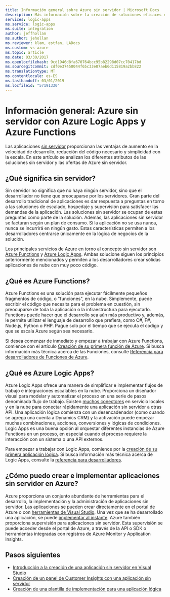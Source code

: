 ```yaml
---
title: Información general sobre Azure sin servidor | Microsoft Docs
description: Más información sobre la creación de soluciones eficaces en la nube sin preocuparse por la infraestructura
services: logic-apps
ms.service: logic-apps
ms.suite: integration
author: jeffhollan
ms.author: jehollan
ms.reviewer: klam, estfan, LADocs
ms.custom: vs-azure
ms.topic: article
ms.date: 03/30/2017
ms.openlocfilehash: 9cd1946d8fa670764bcc95b82298d07cc70417bd
ms.sourcegitcommit: cdf0e37450044f65c33e07aeb6d115819a2bb822
ms.translationtype: MT
ms.contentlocale: es-ES
ms.lasthandoff: 03/01/2019
ms.locfileid: "57191330"
---
```

# <a name="overview-azure-serverless-with-azure-logic-apps-and-azure-functions"></a>Información general: Azure sin servidor con Azure Logic Apps y Azure Functions

Las aplicaciones [sin servidor](https://azure.microsoft.com/solutions/serverless/) proporcionan las ventajas de aumento en la velocidad de desarrollo, reducción del código necesario y simplicidad con la escala.  En este artículo se analizan los diferentes atributos de las soluciones sin servidor y las ofertas de Azure sin servidor.

## <a name="what-is-serverless"></a>¿Qué significa sin servidor?

Sin servidor no significa que no haya ningún servidor, sino que el desarrollador no tiene que preocuparse por los servidores.  Gran parte del desarrollo tradicional de aplicaciones es dar respuesta a preguntas en torno a las soluciones de escalado, hospedaje y supervisión para satisfacer las demandas de la aplicación.  Las soluciones sin servidor se ocupan de estas preguntas como parte de la solución.  Además, las aplicaciones sin servidor se facturan según un plan de consumo.  Si la aplicación no se usa nunca, nunca se incurrirá en ningún gasto.  Estas características permiten a los desarrolladores centrarse únicamente en la lógica de negocios de la solución.

Los principales servicios de Azure en torno al concepto sin servidor son [Azure Functions](https://azure.microsoft.com/services/functions/) y [Azure Logic Apps](https://azure.microsoft.com/services/logic-apps/).  Ambas solucione siguen los principios anteriormente mencionados y permiten a los desarrolladores crear sólidas aplicaciones de nube con muy poco código.

## <a name="what-are-azure-functions"></a>¿Qué es Azure Functions?

Azure Functions es una solución para ejecutar fácilmente pequeños fragmentos de código, o "funciones", en la nube. Simplemente, puede escribir el código que necesita para el problema en cuestión, sin preocuparse de toda la aplicación o la infraestructura para ejecutarlo. Functions puede hacer que el desarrollo sea aún más productivo y, además, le permite utilizar el lenguaje de desarrollo que prefiera, como C#, F#, Node.js, Python o PHP. Pague solo por el tiempo que se ejecuta el código y que se escala Azure según sea necesario.

Si desea comenzar de inmediato y empezar a trabajar con Azure Functions, comience con el artículo [Creación de su primera función de Azure](../azure-functions/functions-create-first-azure-function.md). Si busca información más técnica acerca de las Funciones, consulte [Referencia para desarrolladores de Funciones de Azure](../azure-functions/functions-reference.md).

## <a name="what-are-azure-logic-apps"></a>¿Qué es Azure Logic Apps?

Azure Logic Apps ofrece una manera de simplificar e implementar flujos de trabajo e integraciones escalables en la nube. Proporciona un diseñador visual para modelar y automatizar el proceso en una serie de pasos denominada flujo de trabajo.  Existen [muchos conectores](../connectors/apis-list.md) en servicio locales y en la nube para conectar rápidamente una aplicación sin servidor a otras API.  Una aplicación lógica comienza con un desencadenador (como cuando se agrega una cuenta a Dynamics CRM) y la activación puede empezar muchas combinaciones, acciones, conversiones y lógicas de condiciones.  Logic Apps es una buena opción al orquestar diferentes instancias de Azure Functions en un proceso, en especial cuando el proceso requiere la interacción con un sistema o una API externos.

Para empezar a trabajar con Logic Apps, comience por la [creación de su primera aplicación lógica](quickstart-create-first-logic-app-workflow.md).  Si busca información más técnica acerca de Logic Apps, consulte la [referencia para desarrolladores](logic-apps-workflow-actions-triggers.md).

## <a name="how-can-i-build-and-deploy-serverless-applications-in-azure"></a>¿Cómo puedo crear e implementar aplicaciones sin servidor en Azure?

Azure proporciona un conjunto abundante de herramientas para el desarrollo, la implementación y la administración de aplicaciones sin servidor.  Las aplicaciones se pueden crear directamente en el portal de Azure o con [herramientas de Visual Studio](logic-apps-serverless-get-started-vs.md).  Una vez que se ha desarrollado una aplicación, se puede [implementar al instante](logic-apps-create-deploy-template.md).  Azure también proporciona supervisión para aplicaciones sin servidor.  Esta supervisión se puede acceder desde el portal de Azure, a través de la API o SDK o herramientas integradas con registros de Azure Monitor y Application Insights.

## <a name="next-steps"></a>Pasos siguientes

* [Introducción a la creación de una aplicación sin servidor en Visual Studio](logic-apps-serverless-get-started-vs.md)
* [Creación de un panel de Customer Insights con una aplicación sin servidor](logic-apps-scenario-social-serverless.md)
* [Creación de una plantilla de implementación para una aplicación lógica](logic-apps-create-deploy-template.md)
